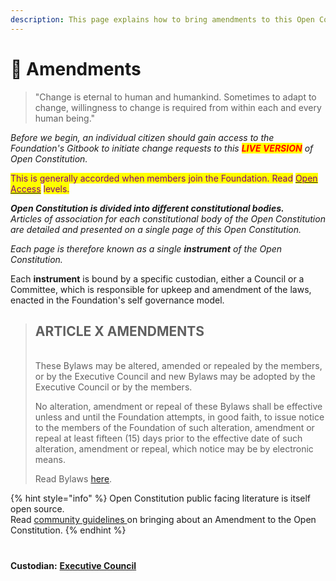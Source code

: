 ```yaml
---
description: This page explains how to bring amendments to this Open Constitution.
---
```


# 🧰 Amendments

> "Change is eternal to human and humankind. Sometimes to adapt to change, willingness to change is required from within each and every human being."

_Before we begin, an individual citizen should gain access to the Foundation's Gitbook to initiate change requests to this <mark style="color:red;">**LIVE VERSION**</mark> of Open Constitution._&#x20;

<mark style="color:purple;">This is generally accorded when members join the Foundation. Read</mark> [<mark style="color:purple;">Open Access</mark>](../charters/open-access-charter.md) <mark style="color:purple;">levels.</mark>

_**Open Constitution is divided into different constitutional bodies.**_ \
_Articles of association for each constitutional body of the Open Constitution are detailed and presented on a single page of this Open Constitution._&#x20;

_Each page is therefore known as a single **instrument** of the Open Constitution._&#x20;

Each **instrument** is bound by a specific custodian, either a Council or a Committee, which is responsible for upkeep and amendment of the laws, enacted in the Foundation's self governance model.

> ## ARTICLE X AMENDMENTS
>
> \
> These Bylaws may be altered, amended or repealed by the members, or by the Executive Council and new Bylaws may be adopted by the Executive Council or by the members.&#x20;
>
> No alteration, amendment or repeal of these Bylaws shall be effective unless and until the Foundation attempts, in good faith, to issue notice to the members of the Foundation of such alteration, amendment or repeal at least fifteen (15) days prior to the effective date of such alteration, amendment or repeal, which notice may be by electronic means.
>
> Read Bylaws [here](../articles/statutes-muellners-foundation/).

{% hint style="info" %}
Open Constitution public facing literature is itself open source. \
Read [community guidelines ](https://docs.muellnersfoundation.info/open-constitution/how-to-change)on bringing about an Amendment to the Open Constitution.
{% endhint %}

###

\
**Custodian:** [**Executive Council**](../foundation/executive-council.md)

